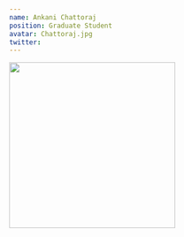 ```yaml
---
name: Ankani Chattoraj
position: Graduate Student
avatar: Chattoraj.jpg
twitter: 
---
```


<img width="300" src="{{site.baseurl}}/images/people/{{page.avatar}}" data-action="zoom">

